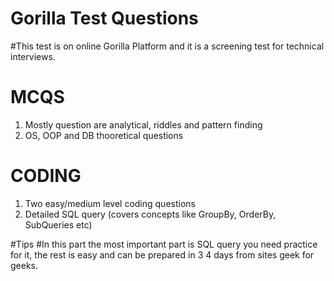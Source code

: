 # Gorilla Test Questions
#This test is on online Gorilla Platform and it is a screening test for technical interviews.

# MCQS
1. Mostly question are analytical, riddles and pattern finding 
2. OS, OOP and DB thooretical questions

# CODING
1. Two easy/medium level coding questions
2. Detailed SQL query (covers concepts like GroupBy, OrderBy, SubQueries etc)

#Tips
#In this part the most important part is SQL query you need practice for it, the rest is easy and can be prepared in 3 4 days from sites geek for geeks.
